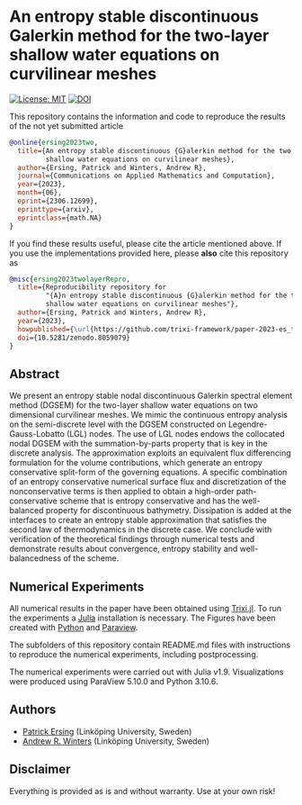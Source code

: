 # An entropy stable discontinuous Galerkin method for the two-layer shallow water equations on curvilinear meshes

[![License: MIT](https://img.shields.io/badge/License-MIT-success.svg)](https://opensource.org/licenses/MIT)
[![DOI](https://zenodo.org/badge/DOI/10.5281/zenodo.8059079.svg)](https://doi.org/10.5281/zenodo.8059079)

This repository contains the information and code to reproduce the results of the not yet submitted
article
```bibtex
@online{ersing2023two,
  title={An entropy stable discontinuous {G}alerkin method for the two-layer 
         shallow water equations on curvilinear meshes},
  author={Ersing, Patrick and Winters, Andrew R},
  journal={Communications on Applied Mathematics and Computation},
  year={2023},
  month={06},
  eprint={2306.12699},
  eprinttype={arxiv},
  eprintclass={math.NA}
}
```

If you find these results useful, please cite the article mentioned above. If you
use the implementations provided here, please **also** cite this repository as
```bibtex
@misc{ersing2023twolayerRepro,
  title={Reproducibility repository for
         "{A}n entropy stable discontinuous {G}alerkin method for the two-layer 
         shallow water equations on curvilinear meshes"},
  author={Ersing, Patrick and Winters, Andrew R},
  year={2023},
  howpublished={\url{https://github.com/trixi-framework/paper-2023-es_two_layer}},
  doi={10.5281/zenodo.8059079}
}
```

## Abstract

We present an entropy stable nodal discontinuous Galerkin spectral element method (DGSEM) for the two-layer shallow water equations on two dimensional curvilinear meshes. We mimic the continuous entropy analysis on the semi-discrete level with the DGSEM constructed on Legendre-Gauss-Lobatto (LGL) nodes. The use of LGL nodes endows the collocated nodal DGSEM with the summation-by-parts property that is key in the discrete analysis. The approximation exploits an equivalent flux differencing formulation for the volume contributions, which generate an entropy conservative split-form of the governing equations. A specific combination of an entropy conservative numerical surface flux and discretization of the nonconservative terms is then applied to obtain a high-order path-conservative scheme that is entropy conservative and has the well-balanced property for discontinuous bathymetry. Dissipation is added at the interfaces to create an entropy stable approximation that satisfies the second law of thermodynamics in the discrete case. We conclude with verification of the theoretical findings through numerical tests and demonstrate results about convergence, entropy stability and well-balancedness of the scheme.

## Numerical Experiments

All numerical results in the paper have been obtained using [Trixi.jl](https://github.com/trixi-framework/Trixi.jl).
To run the experiments a [Julia](https://julialang.org/) installation is necessary. The Figures have been created
with [Python](https://www.python.org/) and [Paraview](https://www.paraview.org/).

The subfolders of this repository contain README.md files with instructions to reproduce the numerical experiments, including postprocessing.

The numerical experiments were carried out with Julia v1.9. Visualizations were produced using ParaView 5.10.0 and Python 3.10.6.

## Authors

- [Patrick Ersing](https://liu.se/en/employee/pater53) (Linköping University, Sweden)
- [Andrew R. Winters](https://liu.se/en/employee/andwi94) (Linköping University, Sweden)

## Disclaimer

Everything is provided as is and without warranty. Use at your own risk!
